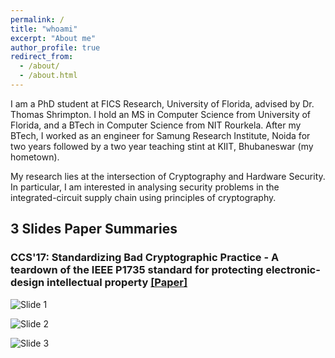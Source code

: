 ```yaml
---
permalink: /
title: "whoami"
excerpt: "About me"
author_profile: true
redirect_from: 
  - /about/
  - /about.html
---
```


I am a PhD student at FICS Research, University of Florida, advised by Dr. Thomas Shrimpton. I hold an MS in Computer Science from University of Florida, and a BTech in Computer Science from NIT Rourkela. After my BTech, I worked as an engineer for Samung Research Institute, Noida for two years followed by a two year teaching stint at KIIT, Bhubaneswar (my hometown).

My research lies at the intersection of Cryptography and Hardware Security. In particular, I am interested in analysing security problems in the integrated-circuit supply chain using principles of cryptography.

## 3 Slides Paper Summaries
### CCS'17: </span> Standardizing Bad Cryptographic Practice - A teardown of the IEEE P1735 standard for protecting electronic-design intellectual property [[Paper]](https://acmccs.github.io/papers/p1533-chhotarayA.pdf)

![Slide 1](https://animeshchhotaray.github.io/files/IEEE-P1735/Slide1.jpeg)

![Slide 2](https://animeshchhotaray.github.io/files/IEEE-P1735/Slide2.jpeg)

![Slide 3](https://animeshchhotaray.github.io/files/IEEE-P1735/Slide3.jpeg)

